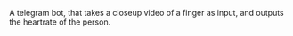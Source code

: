 A telegram bot, that takes a closeup video of a finger as input, and outputs the heartrate of the person.